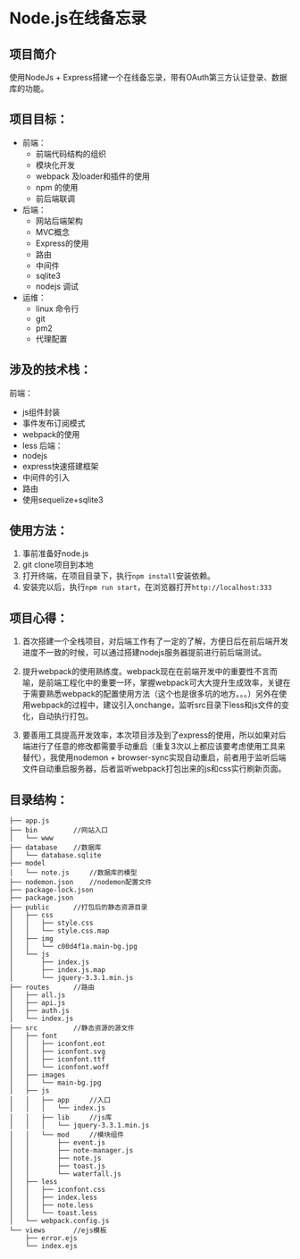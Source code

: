 Node.js在线备忘录
==
##  项目简介

使用NodeJs + Express搭建一个在线备忘录，带有OAuth第三方认证登录、数据库的功能。

## 项目目标：
- 前端：
	- 前端代码结构的组织
	- 模块化开发
	- webpack 及loader和插件的使用
	- npm 的使用
	- 前后端联调
- 后端：
	- 网站后端架构
	- MVC概念
	- Express的使用
	- 路由
	- 中间件
	- sqlite3
	- nodejs 调试
- 运维：
	- linux 命令行
	- git
	- pm2
	- 代理配置

## 涉及的技术栈：
前端：
- js组件封装
- 事件发布订阅模式
- webpack的使用
- less
后端：
- nodejs
- express快速搭建框架
- 中间件的引入
- 路由
- 使用sequelize+sqlite3

##  使用方法：
1. 事前准备好node.js
2. git clone项目到本地
3. 打开终端，在项目目录下，执行`npm install`安装依赖。
4. 安装完以后，执行`npm run start`，在浏览器打开`http://localhost:333`

## 项目心得：
1. 首次搭建一个全栈项目，对后端工作有了一定的了解，方便日后在前后端开发进度不一致的时候，可以通过搭建nodejs服务器提前进行前后端测试。

2. 提升webpack的使用熟练度。webpack现在在前端开发中的重要性不言而喻，是前端工程化中的重要一环，掌握webpack可大大提升生成效率，关键在于需要熟悉webpack的配置使用方法（这个也是很多坑的地方。。。）另外在使用webpack的过程中，建议引入onchange，监听src目录下less和js文件的变化，自动执行打包。

3. 要善用工具提高开发效率，本次项目涉及到了express的使用，所以如果对后端进行了任意的修改都需要手动重启（重复3次以上都应该要考虑使用工具来替代），我使用nodemon + browser-sync实现自动重启，前者用于监听后端文件自动重启服务器，后者监听webpack打包出来的js和css实行刷新页面。


## 目录结构：
```
├── app.js
├── bin			//网站入口
│   └── www
├── database	//数据库
│   └── database.sqlite
├── model
│   └── note.js		//数据库的模型
├── nodemon.json	//nodemon配置文件
├── package-lock.json
├── package.json
├── public		//打包后的静态资源目录
│   ├── css
│   │   ├── style.css
│   │   └── style.css.map
│   ├── img
│   │   └── c00d4f1a.main-bg.jpg
│   └── js
│       ├── index.js
│       ├── index.js.map
│       └── jquery-3.3.1.min.js
├── routes		//路由
│   ├── all.js
│   ├── api.js
│   ├── auth.js
│   └── index.js
├── src			//静态资源的源文件
│   ├── font
│   │   ├── iconfont.eot
│   │   ├── iconfont.svg
│   │   ├── iconfont.ttf
│   │   └── iconfont.woff
│   ├── images
│   │   └── main-bg.jpg
│   ├── js
│   │   ├── app		//入口
│   │   │   └── index.js
│   │   ├── lib		//js库
│   │   │   └── jquery-3.3.1.min.js
│   │   └── mod		//模块组件
│   │       ├── event.js
│   │       ├── note-manager.js
│   │       ├── note.js
│   │       ├── toast.js
│   │       └── waterfall.js
│   ├── less
│   │   ├── iconfont.css
│   │   ├── index.less
│   │   ├── note.less
│   │   └── toast.less
│   └── webpack.config.js
└── views		//ejs模板
    ├── error.ejs
    └── index.ejs
```

